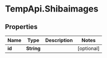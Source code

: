# TempApi.Shibaimages

## Properties

Name | Type | Description | Notes
------------ | ------------- | ------------- | -------------
**id** | **String** |  | [optional] 


